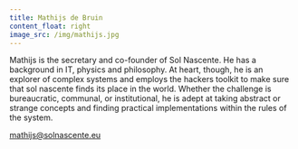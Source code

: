 ```yaml
---
title: Mathijs de Bruin
content_float: right
image_src: /img/mathijs.jpg
---
```


Mathijs is the secretary and co-founder of Sol Nascente.  He has a background in IT, physics and philosophy. At heart, though, he is an explorer of complex systems and employs the hackers toolkit to make sure that sol nascente finds its place in the world. Whether the challenge is bureaucratic, communal, or institutional, he is adept at taking abstract or strange concepts and finding practical implementations within the rules of the system.

[mathijs@solnascente.eu](mailto:mathijs@solnascente.eu)
